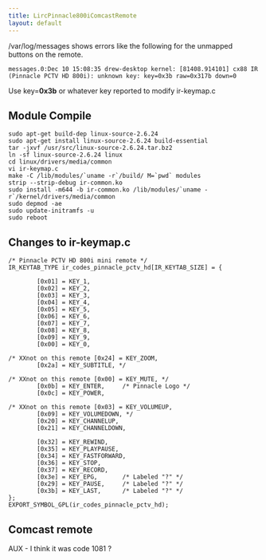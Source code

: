 ```yaml
---
title: LircPinnacle800iComcastRemote
layout: default
---
```


/var/log/messages shows errors like the following for the unmapped
buttons on the remote.

    messages.0:Dec 10 15:08:35 drew-desktop kernel: [81408.914101] cx88 IR (Pinnacle PCTV HD 800i): unknown key: key=0x3b raw=0x317b down=0

Use key=**0x3b** or whatever key reported to modify ir-keymap.c

Module Compile
--------------

    sudo apt-get build-dep linux-source-2.6.24
    sudo apt-get install linux-source-2.6.24 build-essential
    tar -jxvf /usr/src/linux-source-2.6.24.tar.bz2
    ln -sf linux-source-2.6.24 linux
    cd linux/drivers/media/common
    vi ir-keymap.c
    make -C /lib/modules/`uname -r`/build/ M=`pwd` modules
    strip --strip-debug ir-common.ko
    sudo install -m644 -b ir-common.ko /lib/modules/`uname -r`/kernel/drivers/media/common
    sudo depmod -ae
    sudo update-initramfs -u
    sudo reboot

Changes to ir-keymap.c
----------------------

    /* Pinnacle PCTV HD 800i mini remote */
    IR_KEYTAB_TYPE ir_codes_pinnacle_pctv_hd[IR_KEYTAB_SIZE] = {

            [0x01] = KEY_1,
            [0x02] = KEY_2,
            [0x03] = KEY_3,
            [0x04] = KEY_4,
            [0x05] = KEY_5,
            [0x06] = KEY_6,
            [0x07] = KEY_7,
            [0x08] = KEY_8,
            [0x09] = KEY_9,
            [0x00] = KEY_0,

    /* XXnot on this remote [0x24] = KEY_ZOOM,
            [0x2a] = KEY_SUBTITLE, */

    /* XXnot on this remote [0x00] = KEY_MUTE, */
            [0x0b] = KEY_ENTER,     /* Pinnacle Logo */
            [0x0c] = KEY_POWER,

    /* XXnot on this remote [0x03] = KEY_VOLUMEUP,
            [0x09] = KEY_VOLUMEDOWN, */
            [0x20] = KEY_CHANNELUP,
            [0x21] = KEY_CHANNELDOWN,

            [0x32] = KEY_REWIND,
            [0x35] = KEY_PLAYPAUSE,
            [0x34] = KEY_FASTFORWARD,
            [0x36] = KEY_STOP,
            [0x37] = KEY_RECORD,
            [0x3e] = KEY_EPG,       /* Labeled "?" */
            [0x29] = KEY_PAUSE,     /* Labeled "?" */
            [0x3b] = KEY_LAST,      /* Labeled "?" */
    };
    EXPORT_SYMBOL_GPL(ir_codes_pinnacle_pctv_hd);

Comcast remote
--------------

AUX - I think it was code 1081 ?
